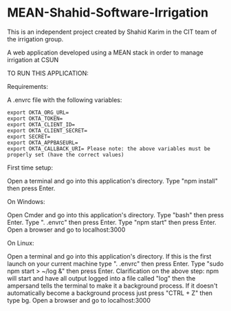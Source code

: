 # MEAN-Shahid-Software-Irrigation
This is an independent project created by Shahid Karim in the CIT team of the irrigation group. 

A web application developed using a MEAN stack in order to manage irrigation at CSUN

TO RUN THIS APPLICATION:

Requirements:

A .envrc file with the following variables:
```
export OKTA_ORG_URL=
export OKTA_TOKEN=
export OKTA_CLIENT_ID=
export OKTA_CLIENT_SECRET=
export SECRET=
export OKTA_APPBASEURL=
export OKTA_CALLBACK_URI= Please note: the above variables must be properly set (have the correct values)
```

First time setup:

Open a terminal and go into this application's directory.
Type "npm install" then press Enter.

On Windows:

Open Cmder and go into this application's directory.
Type "bash" then press Enter.
Type ". .envrc" then press Enter.
Type "npm start" then press Enter.
Open a browser and go to localhost:3000

On Linux:

Open a terminal and go into this application's directory.
If this is the first launch on your current machine type ". .envrc" then press Enter.
Type "sudo npm start > ~/log &" then press Enter. Clarification on the above step: npm will start and have all output logged into a file called "log" then the ampersand tells the terminal to make it a background process. If it doesn't automatically become a background process just press "CTRL + Z" then type bg.
Open a browser and go to localhost:3000

